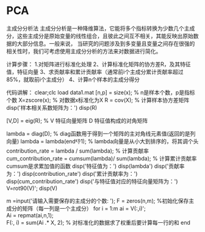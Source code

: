 # PCA
主成分分析法
主成分分析是一种降维算法，它能将多个指标转换为少数几个主成分，这些主成分是原始变量的线性组合，且彼此之间互不相关，其能反映出原始数据的大部分信息。一般来说，
当研究的问题涉及到多变量且变量之间存在很强的相关性时，我们可考虑使用主成分分析的方法来对数据进行简化。

计算步骤：
1.对矩阵进行标准化处理
2、计算标准化矩阵的协方差R，及其特征值，特征向量
3、求贡献率和累计贡献率（通常前i个主成分累计贡献率超过85%，就取前i个主成分）
4、计算n个样本的主成分得分

代码讲解：
clear;clc
 load data1.mat 
[n,p] = size(x);  % n是样本个数，p是指标个数
X=zscore(x);   % 对数据x标准化为X
R = cov(X);    % 计算样本协方差矩阵
disp('样本相关系数矩阵为：')
disp(R)

[V,D] = eig(R);  % V 特征向量矩阵  D 特征值构成的对角矩阵

lambda = diag(D);  % diag函数用于得到一个矩阵的主对角线元素值(返回的是列向量)
lambda = lambda(end:-1:1);  % lambda向量是从小大到排序的，将其调个头
contribution_rate = lambda / sum(lambda);  % 计算贡献率
cum_contribution_rate = cumsum(lambda)/ sum(lambda);   % 计算累计贡献率  cumsum是求累加值的函数
disp('特征值为：')
disp(lambda') 
disp('贡献率为：')
disp(contribution_rate')
disp('累计贡献率为：')
disp(cum_contribution_rate')
disp('与特征值对应的特征向量矩阵为：')
V=rot90(V)';
disp(V)  

m =input('请输入需要保存的主成分的个数:  ');
F = zeros(n,m);  %初始化保存主成分的矩阵（每一列是一个主成分）
for i = 1:m
    ai = V(:,i)';   
    Ai = repmat(ai,n,1);   
    F(:, i) = sum(Ai .* X, 2);  % 对标准化的数据求了权重后要计算每一行的和
end
